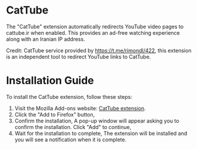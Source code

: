 # CatTube
The "CatTube" extension automatically redirects YouTube video pages to cattube.ir when enabled. This provides an ad-free watching experience along with an Iranian IP address.

Credit: CatTube service provided by https://t.me/rimondl/422, this extension is an independent tool to redirect YouTube links to CatTube.

# Installation Guide

To install the CatTube extension, follow these steps:

1. Visit the Mozilla Add-ons website: [CatTube extension](https://addons.mozilla.org/en-US/firefox/addon/cattube/).
2. Click the "Add to Firefox" button,
3. Confirm the installation, A pop-up window will appear asking you to confirm the installation. Click "Add" to continue,
4. Wait for the installation to complete, The extension will be installed and you will see a notification when it is complete.
